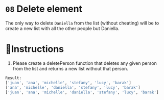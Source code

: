 # `08` Delete element

The only way to delete `Daniella` from the list (without cheating)
will be to create a new list with all the other people but Daniella.

# 📝Instructions
1. Please create a deletePerson function that deletes any given person from the list
 and returns a new list without that person.


 ```py
 Result:
 ['juan', 'ana', 'michelle', 'stefany', 'lucy', 'barak']
['ana', 'michelle', 'daniella', 'stefany', 'lucy', 'barak']
['juan', 'ana', 'michelle', 'daniella', 'stefany', 'lucy', 'barak']
```